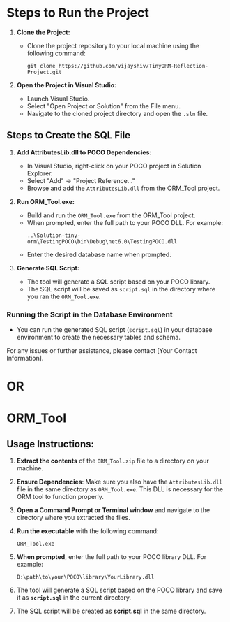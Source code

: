 # Steps to Run the Project

1. **Clone the Project:**

   - Clone the project repository to your local machine using the following command:
     ```
     git clone https://github.com/vijayshiv/TinyORM-Reflection-Project.git
     ```

2. **Open the Project in Visual Studio:**
   - Launch Visual Studio.
   - Select "Open Project or Solution" from the File menu.
   - Navigate to the cloned project directory and open the `.sln` file.

## Steps to Create the SQL File

1. **Add AttributesLib.dll to POCO Dependencies:**

   - In Visual Studio, right-click on your POCO project in Solution Explorer.
   - Select "Add" -> "Project Reference..."
   - Browse and add the `AttributesLib.dll` from the ORM_Tool project.

2. **Run ORM_Tool.exe:**

   - Build and run the `ORM_Tool.exe` from the ORM_Tool project.
   - When prompted, enter the full path to your POCO DLL. For example:
     ```
     ..\Solution-tiny-orm\TestingPOCO\bin\Debug\net6.0\TestingPOCO.dll
     ```
   - Enter the desired database name when prompted.

3. **Generate SQL Script:**
   - The tool will generate a SQL script based on your POCO library.
   - The SQL script will be saved as `script.sql` in the directory where you ran the `ORM_Tool.exe`.

### Running the Script in the Database Environment

- You can run the generated SQL script (`script.sql`) in your database environment to create the necessary tables and schema.

For any issues or further assistance, please contact [Your Contact Information].

# OR

# ORM_Tool

## Usage Instructions:

1. **Extract the contents** of the `ORM_Tool.zip` file to a directory on your machine.

2. **Ensure Dependencies**: Make sure you also have the `AttributesLib.dll` file in the same directory as `ORM_Tool.exe`. This DLL is necessary for the ORM tool to function properly.

3. **Open a Command Prompt or Terminal window** and navigate to the directory where you extracted the files.

4. **Run the executable** with the following command:

   ```shell
   ORM_Tool.exe
   ```

5. **When prompted**, enter the full path to your POCO library DLL. For example:
   ```shell
   D:\path\to\your\POCO\library\YourLibrary.dll
   ```
6. The tool will generate a SQL script based on the POCO library and save it as **`script.sql`** in the current directory.

7. The SQL script will be created as **script.sql** in the same directory.
